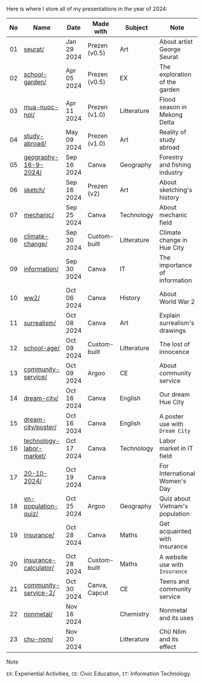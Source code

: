 Here is where I store all of my presentations in the year of 2024:

| No | Name                                                                       | Date        | Made with     | Subject     | Note                           |
|:--:|----------------------------------------------------------------------------|-------------|---------------|-------------|--------------------------------|
| 01 | [seurat/](./2024/seurat/)                               | Jan 29 2024 | Prezen (v0.5) | Art         | About artist George Seurat     |
| 02 | [school-garden/](./2024/school-garden/)                 | Apr 05 2024 | Prezen (v0.5) | EX          | The exploration of the garden  |
| 03 | [mua-nuoc-noi/](./2024/mua-nuoc-noi/)                   | Apr 11 2024 | Prezen (v1.0) | Litterature | Flood season in Mekong Delta   |
| 04 | [study-abroad/](./2024/study-abroad/)                   | May 09 2024 | Prezen (v1.0) | Art         | Reality of study abroad        |
| 05 | [geography-16-9-2024/](./2024/geography-16-9-2024/)     | Sep 16 2024 | Canva         | Geography   | Forestry and fishing industry  |
| 06 | [sketch/](./2024/sketch/)                               | Sep 16 2024 | Prezen (v2)   | Art         | About sketching's history      |
| 07 | [mechanic/](./2024/mechanic/)                           | Sep 25 2024 | Canva         | Technology  | About mechanic field           |
| 08 | [climate-change/](./2024/climate-change/)               | Sep 30 2024 | Custom-built  | Litterature | Climate change in Hue City     |
| 09 | [information/](./2024/information/)                     | Sep 30 2024 | Canva         | IT          | The importance of information  |
| 10 | [ww2/](./2024/ww2/)                                     | Oct 06 2024 | Canva         | History     | About World War 2              |
| 11 | [surrealism/](./2024/surrealism/)                       | Oct 08 2024 | Canva         | Art         | Explain surrealism's drawings  |
| 12 | [school-age/](./2024/school-age/)                       | Oct 09 2024 | Custom-built  | Litterature | The lost of innocence          |
| 13 | [community-service/](./2024/community-service/)         | Oct 09 2024 | Argoo         | CE          | About community service        |
| 14 | [dream-city/](./2024/dream-city/)                       | Oct 16 2024 | Canva         | English     | Our dream Hue City             |
| 15 | [dream-city/poster/](./2024/dream-city/poster/)         | Oct 16 2024 | Canva         | English     | A poster use with `Dream City` |
| 16 | [technology-labor-market/](./2024/technology-labor-market/)| Oct 17 2024 | Canva      | Technology  | Labor market in IT field       |
| 17 | [20-10-2024/](./2024/20-10-2024/)                       | Oct 19 2024 | Canva         |             | For International Women's Day  |
| 18 | [vn-population-quiz/](./2024/vn-population-quiz/)       | Oct 25 2024 | Argoo         | Geography   | Quiz about Vietnam's population|
| 19 | [insurance/](./2024/insurance/)                         | Oct 28 2024 | Canva         | Maths       | Get acquainted with insurance  |
| 20 | [insurance-calculator/](./2024/insurance-calculator/)   | Oct 28 2024 | Custom-built  | Maths       | A website use with `Insurance` |
| 21 | [community-service-2/](./2024/community-service-2/)     | Oct 30 2024 | Canva, Capcut | CE          | Teens and community service    |
| 22 | [nonmetal/](./2024/nonmetal/)                           | Nov 16 2024 |               | Chemistry   | Nonmetal and its uses          |
| 23 | [chu-nom/](./2024/chu-nom/)                             | Nov 20 2024 |               | Litterature | Chữ Nôm and its effect         |

> [!NOTE]
> `EX`: Experiential Activities, `CE`: Civic Education, `IT`: Information Technology.
